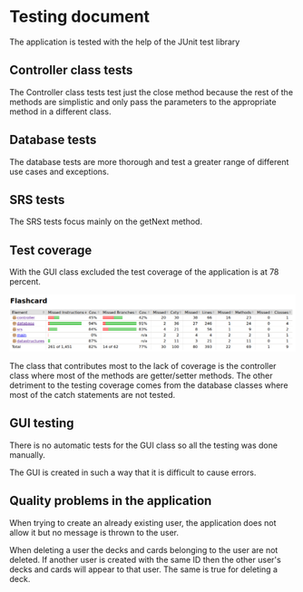 # Testing document

The application is tested with the help of the JUnit test library

## Controller class tests

The Controller class tests test just the close method because the rest of the methods are simplistic and only pass the parameters to the appropriate method in a different class.

## Database tests

The database tests are more thorough and test a greater range of different use cases and exceptions.

## SRS tests

The SRS tests focus mainly on the getNext method.

## Test coverage

With the GUI class excluded the test coverage of the application is at 78 percent.

![test coverage](https://github.com/Alex-Elias/ot-harjoitustyo/blob/master/Images/testCoverage1.png)

The class that contributes most to the lack of coverage is the controller class where most of the methods are getter/setter methods. The other detriment to the testing coverage comes from the database classes where most of the catch statements are not tested.

## GUI testing

There is no automatic tests for the GUI class so all the testing was done manually.

The GUI is created in such a way that it is difficult to cause errors.

## Quality problems in the application

When trying to create an already existing user, the application does not allow it but no message is thrown to the user.

When deleting a user the decks and cards belonging to the user are not deleted. If another user is created with the same ID then the other user's decks and cards will appear to that user. The same is true for deleting a deck.
